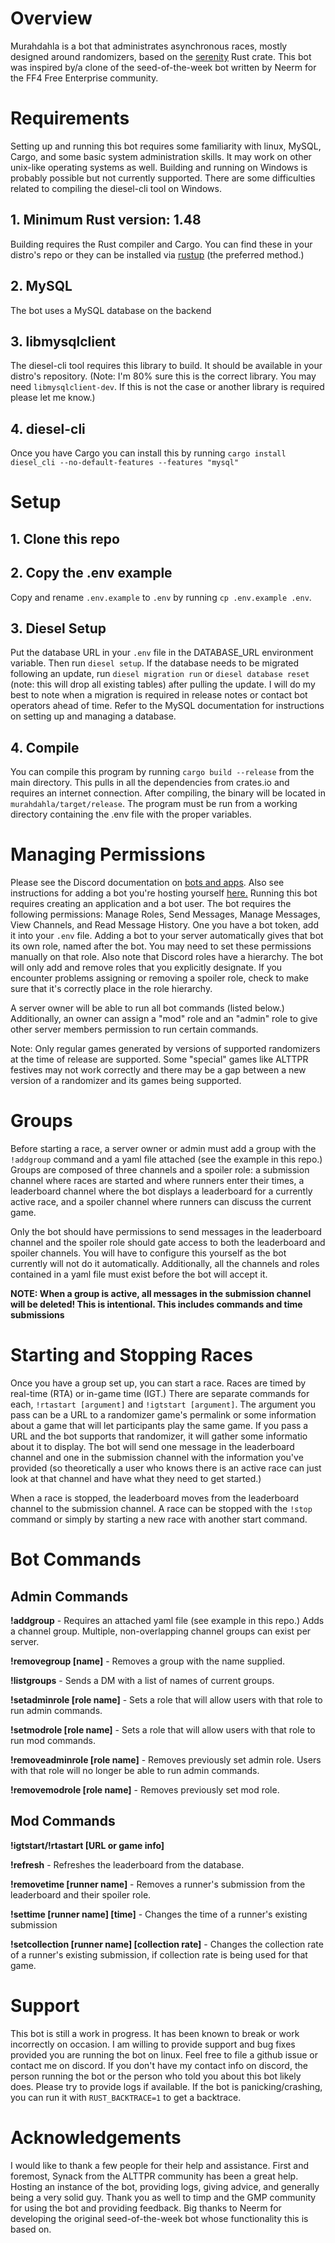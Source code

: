 # Overview

Murahdahla is a bot that administrates asynchronous races, mostly designed around
randomizers, based on the [serenity](https://github.com/serenity-rs/serenity) Rust crate.
This bot was inspired by/a clone of the seed-of-the-week bot written by Neerm for the
FF4 Free Enterprise community.

# Requirements

Setting up and running this bot requires some familiarity with linux, MySQL, Cargo, 
and some basic system administration skills. It may work on other unix-like operating
systems as well. Building and running on Windows is probably possible but not
currently supported. There are some difficulties related to compiling the
diesel-cli tool on Windows.

## 1. Minimum Rust version: 1.48

Building requires the Rust compiler and Cargo. You can find these in your distro's repo or
they can be installed via [rustup](https://rustup.rs) (the preferred method.)

## 2. MySQL

The bot uses a MySQL database on the backend

## 3. libmysqlclient

The diesel-cli tool requires this library to build. It should be available in your distro's
repository. (Note: I'm 80% sure this is the correct library. You may need `libmysqlclient-dev`.
If this is not the case or another library is required please let me know.)

## 4. diesel-cli

Once you have Cargo you can install this by running `cargo install diesel_cli --no-default-features --features "mysql"`

# Setup

## 1. Clone this repo

## 2. Copy the .env example

Copy and rename `.env.example` to `.env` by running `cp .env.example .env`.

## 3. Diesel Setup

Put the database URL in your `.env` file in the DATABASE\_URL environment variable. Then
run `diesel setup`. If the database needs to be migrated following an update,
run `diesel migration run` or `diesel database reset` (note: this will drop all existing
tables) after pulling the update. I will do my best to note when a migration is required in
release notes or contact bot operators ahead of time. Refer to the MySQL documentation for
instructions on setting up and managing a database.

## 4. Compile

You can compile this program by running `cargo build --release` from the main directory. This
pulls in all the dependencies from crates.io and requires an internet connection. After
compiling, the binary will be located in `murahdahla/target/release`. The program must be
run from a working directory containing the .env file with the proper variables.

# Managing Permissions

Please see the Discord documentation on [bots and apps](https://discordapp.com/developers/docs/intro#bots-and-apps).
Also see instructions for adding a bot you're hosting yourself [here.](https://github.com/jagrosh/MusicBot/wiki/Adding-Your-Bot-To-Your-Server)
Running this bot requires creating an application and a bot user. The bot requires the following
permissions: Manage Roles, Send Messages, Manage Messages, View Channels, and Read Message History.
One you have a bot token, add it into your `.env` file. Adding a bot to your server automatically
gives that bot its own role, named after the bot. You may need to set these permissions manually
on that role. Also note that Discord roles have a hierarchy. The bot will only add and remove
roles that you explicitly designate. If you encounter problems assigning or removing a spoiler
role, check to make sure that it's correctly place in the role hierarchy.

A server owner will be able to run all bot commands (listed below.) Additionally, an owner
can assign a "mod" role and an "admin" role to give other server members permission to
run certain commands.

Note: Only regular games generated by versions of supported randomizers at the time of release
are supported. Some "special" games like ALTTPR festives may not work correctly and there may be
a gap between a new version of a randomizer and its games being supported.

# Groups

Before starting a race, a server owner or admin must add a group with the `!addgroup` command
and a yaml file attached (see the example in this repo.) Groups are composed of three channels
and a spoiler role: a submission channel where races are started and where runners enter their
times, a leaderboard channel where the bot displays a leaderboard for a currently active race,
and a spoiler channel where runners can discuss the current game.

Only the bot should have permissions to send messages in the leaderboard channel and the
spoiler role should gate access to both the leaderboard and spoiler channels. You will have
to configure this yourself as the bot currently will not do it automatically. Additionally,
all the channels and roles contained in a yaml file must exist before the bot will accept it.

**NOTE: When a group is active, all messages in the submission channel will be deleted! This
is intentional. This includes commands and time submissions**

# Starting and Stopping Races

Once you have a group set up, you can start a race. Races are timed by real-time (RTA) or
in-game time (IGT.) There are separate commands for each, `!rtastart [argument]` and
`!igtstart [argument]`. The argument you pass can be a URL to a randomizer game's permalink
or some information about a game that will let participants play the same game. If you
pass a URL and the bot supports that randomizer, it will gather some informatio about it
to display. The bot will send one message in the leaderboard channel and one in the
submission channel with the information you've provided (so theoretically a user who knows
there is an active race can just look at that channel and have what they need to get started.)

When a race is stopped, the leaderboard moves from the leaderboard channel to the submission
channel. A race can be stopped with the `!stop` command or simply by starting a new race
with another start command.

# Bot Commands

## Admin Commands

**!addgroup** - Requires an attached yaml file (see example in this repo.) Adds a channel group.
Multiple, non-overlapping channel groups can exist per server.

**!removegroup [name]** - Removes a group with the name supplied.

**!listgroups** - Sends a DM with a list of names of current groups.

**!setadminrole [role name]** - Sets a role that will allow users with that role to run admin commands.

**!setmodrole [role name]** - Sets a role that will allow users with that role to run mod commands.

**!removeadminrole [role name]** - Removes previously set admin role. Users with that role will no longer
be able to run admin commands.

**!removemodrole [role name]** - Removes previously set mod role.

## Mod Commands

**!igtstart/!rtastart [URL or game info]**

**!refresh** - Refreshes the leaderboard from the database.

**!removetime [runner name]** - Removes a runner's submission from the leaderboard and their spoiler role.

**!settime [runner name] [time]** - Changes the time of a runner's existing submission

**!setcollection [runner name] [collection rate]** - Changes the collection rate of a runner's
existing submission, if collection rate is being used for that game.


# Support

This bot is still a work in progress. It has been known to break or work incorrectly on
occasion. I am willing to provide support and bug fixes provided you are running the bot on
linux. Feel free to file a github issue or contact me on discord. If you don't have my
contact info on discord, the person running the bot or the person who told you about this
bot likely does. Please try to provide logs if available. If the bot is panicking/crashing,
you can run it with `RUST_BACKTRACE=1` to get a backtrace.

# Acknowledgements

I would like to thank a few people for their help and assistance. First and foremost, Synack
from the ALTTPR community has been a great help. Hosting an instance of the bot, providing
logs, giving advice, and generally being a very solid guy. Thank you as well to timp and the
GMP community for using the bot and providing feedback. Big thanks to Neerm for developing
the original seed-of-the-week bot whose functionality this is based on.
